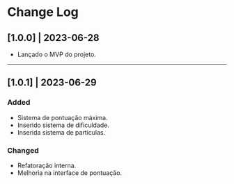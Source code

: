# Change Log
## [1.0.0] | 2023-06-28
- Lançado o MVP do projeto.
---
## [1.0.1] | 2023-06-29
### Added
- Sistema de pontuação máxima.
- Inserido sistema de dificuldade.
- Inserida sistema de particulas.
### Changed
- Refatoração interna.
- Melhoria na interface de pontuação.









